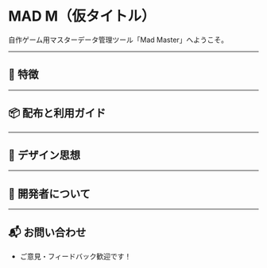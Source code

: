 # MAD M（仮タイトル）

自作ゲーム用マスターデータ管理ツール「Mad Master」へようこそ。  

---

## 🔧 特徴


---

## 📦 配布と利用ガイド


---

## 🎨 デザイン思想

---

## 📝 開発者について

---

## 📬 お問い合わせ

- ご意見・フィードバック歓迎です！
